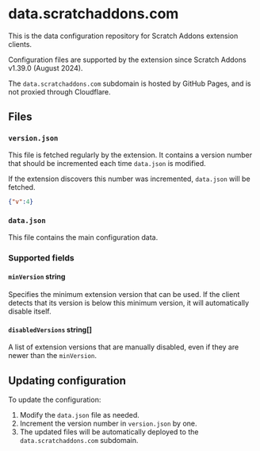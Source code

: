 # data.scratchaddons.com

This is the data configuration repository for Scratch Addons extension clients.

Configuration files are supported by the extension since Scratch Addons v1.39.0 (August 2024).

The `data.scratchaddons.com` subdomain is hosted by GitHub Pages, and is not proxied through Cloudflare.

## Files

### `version.json`

This file is fetched regularly by the extension. It contains a version number that should be incremented each time `data.json` is modified.

If the extension discovers this number was incremented, `data.json` will be fetched.

```json
{"v":4}
```

### `data.json`

This file contains the main configuration data.

### Supported fields

#### `minVersion` string
Specifies the minimum extension version that can be used. If the client detects that its version is below this minimum version, it will automatically disable itself.

#### `disabledVersions` string[]
A list of extension versions that are manually disabled, even if they are newer than the `minVersion`.

## Updating configuration

To update the configuration:

1. Modify the `data.json` file as needed.
2. Increment the version number in `version.json` by one.
3. The updated files will be automatically deployed to the `data.scratchaddons.com` subdomain.
